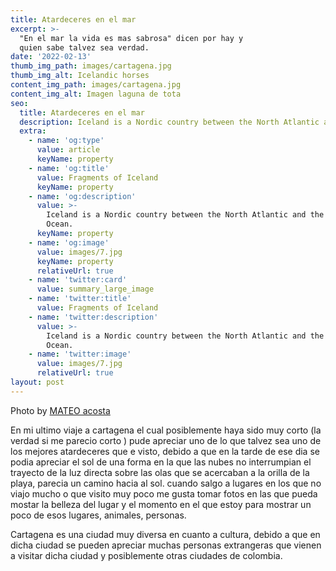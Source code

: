 ```yaml
---
title: Atardeceres en el mar 
excerpt: >-
  "En el mar la vida es mas sabrosa" dicen por hay y 
  quien sabe talvez sea verdad. 
date: '2022-02-13'
thumb_img_path: images/cartagena.jpg
thumb_img_alt: Icelandic horses
content_img_path: images/cartagena.jpg
content_img_alt: Imagen laguna de tota
seo:
  title: Atardeceres en el mar 
  description: Iceland is a Nordic country between the North Atlantic and the Arctic Ocean.
  extra:
    - name: 'og:type'
      value: article
      keyName: property
    - name: 'og:title'
      value: Fragments of Iceland
      keyName: property
    - name: 'og:description'
      value: >-
        Iceland is a Nordic country between the North Atlantic and the Arctic
        Ocean.
      keyName: property
    - name: 'og:image'
      value: images/7.jpg
      keyName: property
      relativeUrl: true
    - name: 'twitter:card'
      value: summary_large_image
    - name: 'twitter:title'
      value: Fragments of Iceland
    - name: 'twitter:description'
      value: >-
        Iceland is a Nordic country between the North Atlantic and the Arctic
        Ocean.
    - name: 'twitter:image'
      value: images/7.jpg
      relativeUrl: true
layout: post
---
```


Photo by [MATEO acosta](https://www.instagram.com/davimatco/?hl=es-la)

En mi ultimo viaje a cartagena el cual posiblemente haya sido muy corto (la verdad si me parecio corto ) pude apreciar uno de lo que talvez sea uno de los mejores atardeceres que e visto, debido a que en la tarde de ese dia se podia apreciar el sol de una forma en la que las nubes no interrumpian el trayecto de la luz directa sobre las olas que se acercaban a la orilla de la playa, parecia un camino hacia al sol. 
cuando salgo a lugares en los que no viajo mucho o que visito muy poco me gusta tomar fotos en las que pueda mostar la belleza del lugar y el momento en el que estoy para mostrar un poco de esos lugares, animales, personas. 

Cartagena es una ciudad muy diversa en cuanto a cultura, debido a que en dicha ciudad se pueden apreciar muchas personas extrangeras que vienen a visitar dicha ciudad y posiblemente otras ciudades de colombia. 


